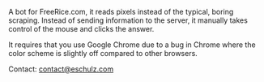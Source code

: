 A bot for FreeRice.com, it reads pixels instead of the typical, boring scraping. Instead of sending information to the server, it manually takes control of the mouse and clicks the answer.

It requires that you use Google Chrome due to a bug in Chrome where the color scheme is slightly off compared to other browsers.

Contact: contact@eschulz.com

